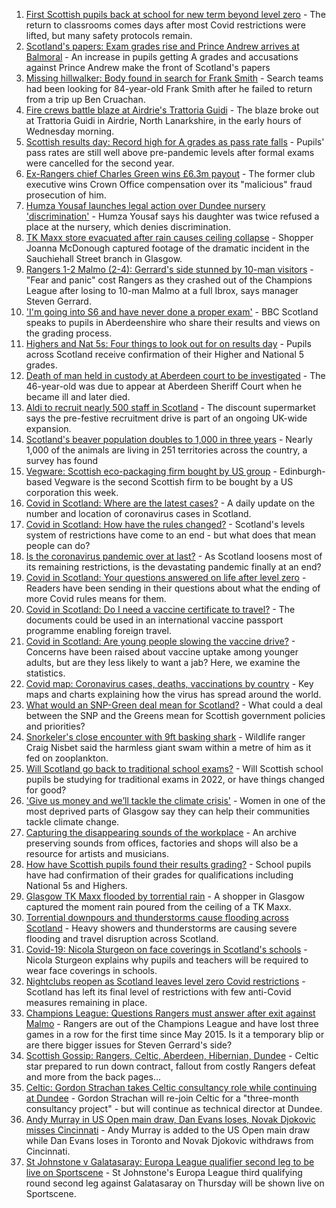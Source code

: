 1. [First Scottish pupils back at school for new term beyond level zero](https://www.bbc.co.uk/news/uk-scotland-58163742) - The return to classrooms comes days after most Covid restrictions were lifted, but many safety protocols remain.
2. [Scotland's papers: Exam grades rise and Prince Andrew arrives at Balmoral](https://www.bbc.co.uk/news/uk-scotland-58167685) - An increase in pupils getting A grades and accusations against Prince Andrew make the front of Scotland's papers
3. [Missing hillwalker: Body found in search for Frank Smith](https://www.bbc.co.uk/news/uk-scotland-glasgow-west-58170058) - Search teams had been looking for 84-year-old Frank Smith after he failed to return from a trip up Ben Cruachan.
4. [Fire crews battle blaze at Airdrie's Trattoria Guidi](https://www.bbc.co.uk/news/uk-scotland-glasgow-west-58170900) - The blaze broke out at Trattoria Guidi in Airdrie, North Lanarkshire, in the early hours of Wednesday morning.
5. [Scottish results day: Record high for A grades as pass rate falls](https://www.bbc.co.uk/news/uk-scotland-58150287) - Pupils' pass rates are still well above pre-pandemic levels after formal exams were cancelled for the second year.
6. [Ex-Rangers chief Charles Green wins £6.3m payout](https://www.bbc.co.uk/news/uk-scotland-58159210) - The former club executive wins Crown Office compensation over its "malicious" fraud prosecution of him.
7. [Humza Yousaf launches legal action over Dundee nursery 'discrimination'](https://www.bbc.co.uk/news/uk-scotland-tayside-central-58147135) - Humza Yousaf says his daughter was twice refused a place at the nursery, which denies discrimination.
8. [TK Maxx store evacuated after rain causes ceiling collapse](https://www.bbc.co.uk/news/uk-scotland-glasgow-west-58160607) - Shopper Joanna McDonough captured footage of the dramatic incident in the Sauchiehall Street branch in Glasgow.
9. [Rangers 1-2 Malmo (2-4): Gerrard's side stunned by 10-man visitors](https://www.bbc.co.uk/sport/football/58137804) - "Fear and panic" cost Rangers as they crashed out of the Champions League after losing to 10-man Malmo at a full Ibrox, says manager Steven Gerrard.
10. ['I'm going into S6 and have never done a proper exam'](https://www.bbc.co.uk/news/uk-scotland-58158616) - BBC Scotland speaks to pupils in Aberdeenshire who share their results and views on the grading process.
11. [Highers and Nat 5s: Four things to look out for on results day](https://www.bbc.co.uk/news/uk-scotland-58151835) - Pupils across Scotland receive confirmation of their Higher and National 5 grades.
12. [Death of man held in custody at Aberdeen court to be investigated](https://www.bbc.co.uk/news/uk-scotland-north-east-orkney-shetland-58163741) - The 46-year-old was due to appear at Aberdeen Sheriff Court when he became ill and later died.
13. [Aldi to recruit nearly 500 staff in Scotland](https://www.bbc.co.uk/news/uk-scotland-scotland-business-58148080) - The discount supermarket says the pre-festive recruitment drive is part of an ongoing UK-wide expansion.
14. [Scotland's beaver population doubles to 1,000 in three years](https://www.bbc.co.uk/news/uk-scotland-58158296) - Nearly 1,000 of the animals are living in 251 territories across the country, a survey has found
15. [Vegware: Scottish eco-packaging firm bought by US group](https://www.bbc.co.uk/news/uk-scotland-scotland-business-58148081) - Edinburgh-based Vegware is the second Scottish firm to be bought by a US corporation this week.
16. [Covid in Scotland: Where are the latest cases?](https://www.bbc.co.uk/news/uk-scotland-53511877) - A daily update on the number and location of coronavirus cases in Scotland.
17. [Covid in Scotland: How have the rules changed?](https://www.bbc.co.uk/news/uk-scotland-53166816) - Scotland's levels system of restrictions have come to an end - but what does that mean people can do?
18. [Is the coronavirus pandemic over at last?](https://www.bbc.co.uk/news/uk-scotland-58112939) - As Scotland loosens most of its remaining restrictions, is the devastating pandemic finally at an end?
19. [Covid in Scotland: Your questions answered on life after level zero](https://www.bbc.co.uk/news/uk-scotland-58071989) - Readers have been sending in their questions about what the ending of more Covid rules means for them.
20. [Covid in Scotland: Do I need a vaccine certificate to travel?](https://www.bbc.co.uk/news/uk-scotland-57519070) - The documents could be used in an international vaccine passport programme enabling foreign travel.
21. [Covid in Scotland: Are young people slowing the vaccine drive?](https://www.bbc.co.uk/news/uk-scotland-57915106) - Concerns have been raised about vaccine uptake among younger adults, but are they less likely to want a jab? Here, we examine the statistics.
22. [Covid map: Coronavirus cases, deaths, vaccinations by country](https://www.bbc.co.uk/news/world-51235105) - Key maps and charts explaining how the virus has spread around the world.
23. [What would an SNP-Green deal mean for Scotland?](https://www.bbc.co.uk/news/uk-scotland-scotland-politics-58143753) - What could a deal between the SNP and the Greens mean for Scottish government policies and priorities?
24. [Snorkeler's close encounter with 9ft basking shark](https://www.bbc.co.uk/news/uk-scotland-highlands-islands-58145408) - Wildlife ranger Craig Nisbet said the harmless giant swam within a metre of him as it fed on zooplankton.
25. [Will Scotland go back to traditional school exams?](https://www.bbc.co.uk/news/uk-scotland-58139111) - Will Scottish school pupils be studying for traditional exams in 2022, or have things changed for good?
26. ['Give us money and we’ll tackle the climate crisis'](https://www.bbc.co.uk/news/uk-scotland-58102100) - Women in one of the most deprived parts of Glasgow say they can help their communities tackle climate change.
27. [Capturing the disappearing sounds of the workplace](https://www.bbc.co.uk/news/uk-scotland-tayside-central-58056235) - An archive preserving sounds from offices, factories and shops will also be a resource for artists and musicians.
28. [How have Scottish pupils found their results grading?](https://www.bbc.co.uk/news/uk-scotland-58164913) - School pupils have had confirmation of their grades for qualifications including National 5s and Highers.
29. [Glasgow TK Maxx flooded by torrential rain](https://www.bbc.co.uk/news/uk-scotland-58157258) - A shopper in Glasgow captured the moment rain poured from the ceiling of a TK Maxx.
30. [Torrential downpours and thunderstorms cause flooding across Scotland](https://www.bbc.co.uk/news/uk-scotland-58153224) - Heavy showers and thunderstorms are causing severe flooding and travel disruption across Scotland.
31. [Covid-19: Nicola Sturgeon on face coverings in Scotland's schools](https://www.bbc.co.uk/news/uk-scotland-58143865) - Nicola Sturgeon explains why pupils and teachers will be required to wear face coverings in schools.
32. [Nightclubs reopen as Scotland leaves level zero Covid restrictions](https://www.bbc.co.uk/news/uk-scotland-58143763) - Scotland has left its final level of restrictions with few anti-Covid measures remaining in place.
33. [Champions League: Questions Rangers must answer after exit against Malmo](https://www.bbc.co.uk/sport/football/58167639) - Rangers are out of the Champions League and have lost three games in a row for the first time since May 2015. Is it a temporary blip or are there bigger issues for Steven Gerrard's side?
34. [Scottish Gossip: Rangers, Celtic, Aberdeen, Hibernian, Dundee](https://www.bbc.co.uk/sport/football/58169732) - Celtic star prepared to run down contract, fallout from costly Rangers defeat and more from the back pages...
35. [Celtic: Gordon Strachan takes Celtic consultancy role while continuing at Dundee](https://www.bbc.co.uk/sport/football/58165761) - Gordon Strachan will re-join Celtic for a "three-month consultancy project" - but will continue as technical director at Dundee.
36. [Andy Murray in US Open main draw, Dan Evans loses, Novak Djokovic misses Cincinnati](https://www.bbc.co.uk/sport/tennis/58152883) - Andy Murray is added to the US Open main draw while Dan Evans loses in Toronto and Novak Djokovic withdraws from Cincinnati.
37. [St Johnstone v Galatasaray: Europa League qualifier second leg to be live on Sportscene](https://www.bbc.co.uk/sport/football/58130830) - St Johnstone's Europa League third qualifying round second leg against Galatasaray on Thursday will be shown live on Sportscene.
